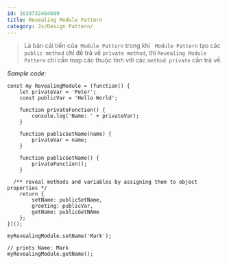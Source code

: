```yaml
---
id: 1639732464699
title: Revealing Module Pattern
category: Js/Design Pattern/
---
```


> Là bản cải tiến của` Module Pattern` trong khi ` Module Pattern` tạo các `public method` chỉ để trả về `private method`, thì `Revealing Module Pattern` chỉ cần map các thuộc tính với các `method private` cần trả về.

*Sample code:*

```
const my RevealingModule = (function() {
    let privateVar = 'Peter';
    const publicVar = 'Hello World';
    
    function privateFunction() {
        console.log('Name: ' + privateVar);
    }
    
    function publicSetName(name) {
        privateVar = name;
    }
    
    function publicGetName() {
        privateFunction();
    }
    
  /** reveal methods and variables by assigning them to object properties */
    return {
        setName: publicSetName,
        greeting: publicVar,
        getName: publicGetNAme
    };
})();

myRevealingModule.setName('Mark');

// prints Name: Mark
myRevealingModule.getName();
```